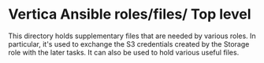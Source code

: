 # Vertica Ansible roles/files/ Top level
This directory holds supplementary files that are needed by various roles. 
In particular, it's used to exchange the S3 credentials created by the
Storage role with the later tasks. It can also be used to hold various 
useful files.


